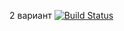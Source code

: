 2 вариант
[![Build Status](https://travis-ci.org/ri67s09/deposit-calc.svg?branch=master)](https://travis-ci.org/ri67s09/deposit-calc)